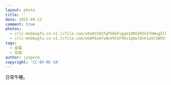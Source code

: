```yaml
---
layout: photo
title: ''
date: 2015-09-12
comment: true
photos:
  - //lc-mnbbagfu.cn-n1.lcfile.com/u9aQtS83fgPb6GFvggm1AMzbRZnZ7mNugZlR5zWW.jpg?imageView2/1/w/900/h/600
  - //lc-mnbbagfu.cn-n1.lcfile.com/e6AP6xAfyWoV9tGF9bs1qOwlDnk1aSt3WVbtAshw.jpg?imageView2/1/w/900/h/600
tags:
  - 皮蛋
  - 豆腐
author: jysperm
copyright: 'CC-BY-NC-SA'
---
```

日常午睡。
